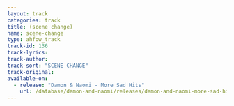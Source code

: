 ```yaml
---
layout: track
categories: track
title: (scene change)
name: scene-change
type: ahfow_track
track-id: 136
track-lyrics: 
track-author: 
track-sort: "SCENE CHANGE"
track-original: 
available-on:
  - release: "Damon & Naomi - More Sad Hits"
    url: /database/damon-and-naomi/releases/damon-and-naomi-more-sad-hits/
---
```

